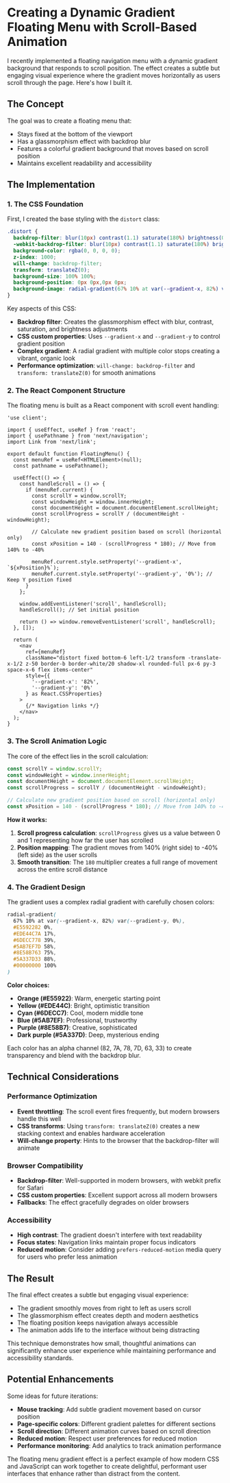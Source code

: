 # Creating a Dynamic Gradient Floating Menu with Scroll-Based Animation

I recently implemented a floating navigation menu with a dynamic gradient background that responds to scroll position. The effect creates a subtle but engaging visual experience where the gradient moves horizontally as users scroll through the page. Here's how I built it.

## The Concept

The goal was to create a floating menu that:
- Stays fixed at the bottom of the viewport
- Has a glassmorphism effect with backdrop blur
- Features a colorful gradient background that moves based on scroll position
- Maintains excellent readability and accessibility

## The Implementation

### 1. The CSS Foundation

First, I created the base styling with the `distort` class:

```css
.distort {
  backdrop-filter: blur(10px) contrast(1.1) saturate(180%) brightness(0.8);
  -webkit-backdrop-filter: blur(10px) contrast(1.1) saturate(180%) brightness(0.8);
  background-color: rgba(0, 0, 0, 0);
  z-index: 1000;
  will-change: backdrop-filter;
  transform: translateZ(0);
  background-size: 100% 100%;
  background-position: 0px 0px,0px 0px;
  background-image: radial-gradient(67% 10% at var(--gradient-x, 82%) var(--gradient-y, 0%), #E5592282 0%, #EDE44C7A 17%, #6DECC778 39%, #5AB7EF7D 58%, #8E58B763 75%, #5A337D33 88%, #00000000 100%),radial-gradient(75% 75% at 21% 29%, #00000025 0%, #00000027 100%);
}
```

Key aspects of this CSS:
- **Backdrop filter**: Creates the glassmorphism effect with blur, contrast, saturation, and brightness adjustments
- **CSS custom properties**: Uses `--gradient-x` and `--gradient-y` to control gradient position
- **Complex gradient**: A radial gradient with multiple color stops creating a vibrant, organic look
- **Performance optimization**: `will-change: backdrop-filter` and `transform: translateZ(0)` for smooth animations

### 2. The React Component Structure

The floating menu is built as a React component with scroll event handling:

```tsx
'use client';

import { useEffect, useRef } from 'react';
import { usePathname } from 'next/navigation';
import Link from 'next/link';

export default function FloatingMenu() {
  const menuRef = useRef<HTMLElement>(null);
  const pathname = usePathname();

  useEffect(() => {
    const handleScroll = () => {
      if (menuRef.current) {
        const scrollY = window.scrollY;
        const windowHeight = window.innerHeight;
        const documentHeight = document.documentElement.scrollHeight;
        const scrollProgress = scrollY / (documentHeight - windowHeight);
        
        // Calculate new gradient position based on scroll (horizontal only)
        const xPosition = 140 - (scrollProgress * 180); // Move from 140% to -40%
        
        menuRef.current.style.setProperty('--gradient-x', `${xPosition}%`);
        menuRef.current.style.setProperty('--gradient-y', '0%'); // Keep Y position fixed
      }
    };

    window.addEventListener('scroll', handleScroll);
    handleScroll(); // Set initial position

    return () => window.removeEventListener('scroll', handleScroll);
  }, []);

  return (
    <nav 
      ref={menuRef}
      className="distort fixed bottom-6 left-1/2 transform -translate-x-1/2 z-50 border-b border-white/20 shadow-xl rounded-full px-6 py-3 space-x-6 flex items-center"
      style={{
        '--gradient-x': '82%',
        '--gradient-y': '0%'
      } as React.CSSProperties}
    >
      {/* Navigation links */}
    </nav>
  );
}
```

### 3. The Scroll Animation Logic

The core of the effect lies in the scroll calculation:

```javascript
const scrollY = window.scrollY;
const windowHeight = window.innerHeight;
const documentHeight = document.documentElement.scrollHeight;
const scrollProgress = scrollY / (documentHeight - windowHeight);

// Calculate new gradient position based on scroll (horizontal only)
const xPosition = 140 - (scrollProgress * 180); // Move from 140% to -40%
```

**How it works:**
1. **Scroll progress calculation**: `scrollProgress` gives us a value between 0 and 1 representing how far the user has scrolled
2. **Position mapping**: The gradient moves from 140% (right side) to -40% (left side) as the user scrolls
3. **Smooth transition**: The `180` multiplier creates a full range of movement across the entire scroll distance

### 4. The Gradient Design

The gradient uses a complex radial gradient with carefully chosen colors:

```css
radial-gradient(
  67% 10% at var(--gradient-x, 82%) var(--gradient-y, 0%), 
  #E5592282 0%, 
  #EDE44C7A 17%, 
  #6DECC778 39%, 
  #5AB7EF7D 58%, 
  #8E58B763 75%, 
  #5A337D33 88%, 
  #00000000 100%
)
```

**Color choices:**
- **Orange (#E55922)**: Warm, energetic starting point
- **Yellow (#EDE44C)**: Bright, optimistic transition
- **Cyan (#6DECC7)**: Cool, modern middle tone
- **Blue (#5AB7EF)**: Professional, trustworthy
- **Purple (#8E58B7)**: Creative, sophisticated
- **Dark purple (#5A337D)**: Deep, mysterious ending

Each color has an alpha channel (82, 7A, 78, 7D, 63, 33) to create transparency and blend with the backdrop blur.

## Technical Considerations

### Performance Optimization
- **Event throttling**: The scroll event fires frequently, but modern browsers handle this well
- **CSS transforms**: Using `transform: translateZ(0)` creates a new stacking context and enables hardware acceleration
- **Will-change property**: Hints to the browser that the backdrop-filter will animate

### Browser Compatibility
- **Backdrop-filter**: Well-supported in modern browsers, with webkit prefix for Safari
- **CSS custom properties**: Excellent support across all modern browsers
- **Fallbacks**: The effect gracefully degrades on older browsers

### Accessibility
- **High contrast**: The gradient doesn't interfere with text readability
- **Focus states**: Navigation links maintain proper focus indicators
- **Reduced motion**: Consider adding `prefers-reduced-motion` media query for users who prefer less animation

## The Result

The final effect creates a subtle but engaging visual experience:
- The gradient smoothly moves from right to left as users scroll
- The glassmorphism effect creates depth and modern aesthetics
- The floating position keeps navigation always accessible
- The animation adds life to the interface without being distracting

This technique demonstrates how small, thoughtful animations can significantly enhance user experience while maintaining performance and accessibility standards.

## Potential Enhancements

Some ideas for future iterations:
- **Mouse tracking**: Add subtle gradient movement based on cursor position
- **Page-specific colors**: Different gradient palettes for different sections
- **Scroll direction**: Different animation curves based on scroll direction
- **Reduced motion**: Respect user preferences for reduced motion
- **Performance monitoring**: Add analytics to track animation performance

The floating menu gradient effect is a perfect example of how modern CSS and JavaScript can work together to create delightful, performant user interfaces that enhance rather than distract from the content. 
